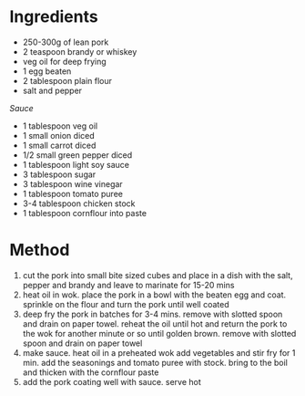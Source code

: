 # Ingredients

-   250-300g of lean pork
-   2 teaspoon brandy or whiskey
-   veg oil for deep frying
-   1 egg beaten
-   2 tablespoon plain flour
-   salt and pepper

*Sauce*

-   1 tablespoon veg oil
-   1 small onion diced
-   1 small carrot diced
-   1/2 small green pepper diced
-   1 tablespoon light soy sauce
-   3 tablespoon sugar
-   3 tablespoon wine vinegar
-   1 tablespoon tomato puree
-   3-4 tablespoon chicken stock
-   1 tablespoon cornflour into paste

# Method

1.  cut the pork into small bite sized cubes and place in a dish with the salt, pepper and brandy and leave to marinate for 15-20 mins
2.  heat oil in wok. place the pork in a bowl with the beaten egg and coat. sprinkle on the flour and turn the pork until well coated
3.  deep fry the pork in batches for 3-4 mins. remove with slotted spoon and drain on paper towel. reheat the oil until hot and return the pork to the wok for another minute or so until golden brown. remove with slotted spoon and drain on paper towel
4.  make sauce. heat oil in a preheated wok add vegetables and stir fry for 1 min. add the seasonings and tomato puree with stock. bring to the boil and thicken with the cornflour paste
5.  add the pork coating well with sauce. serve hot

